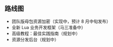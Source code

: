 <!-- docs/roadmap -->
## 路线图

- 团队版母包资源加密（实现中，预计 8 月中旬发布）
- 全新 Lua 业务开发框架（马三准备中） 
- 高级教程：最佳实践指南（规划中）
- 资源分发后台（规划中）